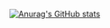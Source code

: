 [![Anurag's GitHub stats](https://github-readme-stats.vercel.app/api?username=binye)](https://github.com/anuraghazra/github-readme-stats)
